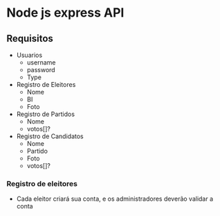 # Node js express API

## Requisitos
- Usuarios
    - username
    - password
    - Type
- Registro de Eleitores
    - Nome
    - BI
    - Foto
- Registro de Partidos
    - Nome
    - votos[]?
- Registro de Candidatos
    - Nome
    - Partido
    - Foto
    - votos[]?

### Registro de eleitores
- Cada eleitor criará sua conta, e os administradores deverão validar a conta
